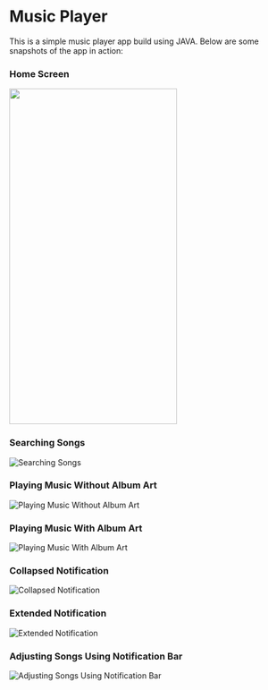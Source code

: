 # Music Player

This is a simple music player app build using JAVA. Below are some snapshots of the app in action:

### Home Screen

<img src="https://github.com/user-attachments/assets/3989b8b6-3e7a-4a44-9bbb-3b72e18848f6" width="300" height="600"/>

### Searching Songs
![Searching Songs](assets/snapshots/searching_song.png)


### Playing Music Without Album Art
![Playing Music Without Album Art](assets/snapshots/playing_music_without_album_art.png)

### Playing Music With Album Art
![Playing Music With Album Art](assets/snapshots/playing_music_with_album_art.png)

### Collapsed Notification
![Collapsed Notification](assets/snapshots/collapsed_notification.png)

### Extended Notification
![Extended Notification](assets/snapshots/extended_notification.png)

### Adjusting Songs Using Notification Bar
![Adjusting Songs Using Notification Bar](assets/snapshots/adjusting_songs_using_notification_bar.png)
